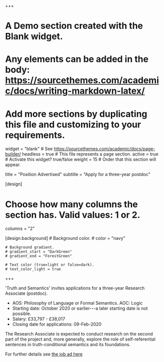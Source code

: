 +++
# A Demo section created with the Blank widget.
# Any elements can be added in the body: https://sourcethemes.com/academic/docs/writing-markdown-latex/
# Add more sections by duplicating this file and customizing to your requirements.

widget = "blank"  # See https://sourcethemes.com/academic/docs/page-builder/
headless = true  # This file represents a page section.
active = true  # Activate this widget? true/false
weight = 15  # Order that this section will appear.

title = "Position Advertised"
subtitle = "Apply for a three-year postdoc"

[design]
  # Choose how many columns the section has. Valid values: 1 or 2.
  columns = "2"

  [design.background]
    # Background color.
    # color = "navy"

    # Background gradient.
    # gradient_start = "DarkGreen"
    # gradient_end = "ForestGreen"

    # Text color (true=light or false=dark).
    # text_color_light = true


+++

'Truth and Semantics' invites applications for a three-year Research Associate (postdoc).

* AOS: Philosophy of Language or Formal Semantics.
AOC: Logic
* Starting date: October 2020 or earlier---a later starting date is not possible.
* Salary: £33,797 - £38,017
* Closing date for applications: 09-Feb-2020

The Research Associate is expected to conduct research on the second part of the project and, more generally, explore the role of self-referential sentences in truth-conditional semantics and its foundations.

For further details see [the job ad here](http://www.bristol.ac.uk/jobs/find/details.html?nPostingID=60794&nPostingTargetID=177615&option=28&sort=DESC&respnr=1&ID=Q50FK026203F3VBQBV7V77V83&JobNum=ACAD104363&Resultsperpage=10&lg=UK&mask=uobext)
